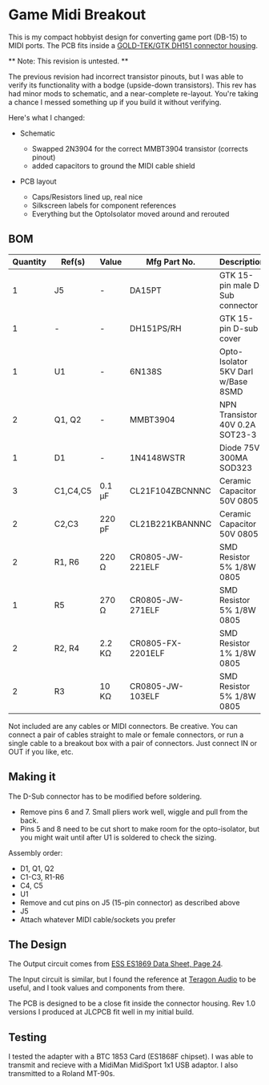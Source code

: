 # Game Midi Breakout

This is my compact hobbyist design for converting game port (DB-15) to MIDI ports. The PCB fits inside a [GOLD-TEK/GTK DH151 connector housing](https://www.taydaelectronics.com/connectors-sockets/d-sub-connectors/d-sub-cover-15-pins-with-short-screw.html).

** Note: This revision is untested. **

The previous revision had incorrect transistor pinouts, but I was able to verify its functionality with a bodge (upside-down transistors). This rev has had minor mods to schematic, and a near-complete re-layout. You're taking a chance I messed something up if you build it without verifying.

Here's what I changed: 

- Schematic
    + Swapped 2N3904 for the correct MMBT3904 transistor (corrects pinout)
    + added capacitors to ground the MIDI cable shield

- PCB layout
    + Caps/Resistors lined up, real nice
    + Silkscreen labels for component references
    + Everything but the OptoIsolator moved around and rerouted

## BOM

| Quantity | Ref(s) | Value | Mfg Part No. | Description |
|----------|--------|-------|--------------|-------------|
| 1 | J5 | - | DA15PT | GTK 15-pin male D-Sub connector |
| 1 | -  | - | DH151PS/RH | GTK 15-pin D-sub cover |
| 1 | U1 | - | 6N138S | Opto-Isolator 5KV Darl w/Base 8SMD |
| 2 | Q1, Q2 | - | MMBT3904 | NPN Transistor 40V 0.2A SOT23-3 | 
| 1 | D1 | - | 1N4148WSTR | Diode 75V 300MA SOD323 | 
| 3 | C1,C4,C5 | 0.1 µF | CL21F104ZBCNNNC | Ceramic Capacitor 50V 0805 |
| 2 | C2,C3 | 220 pF | CL21B221KBANNNC | Ceramic Capacitor 50V 0805 | 
| 2 | R1, R6 | 220 Ω | CR0805-JW-221ELF | SMD Resistor 5% 1/8W 0805 | 
| 1 | R5 | 270 Ω | CR0805-JW-271ELF | SMD Resistor 5% 1/8W 0805 | 
| 2 | R2, R4 | 2.2 KΩ | CR0805-FX-2201ELF | SMD Resistor 1% 1/8W 0805 | 
| 2 | R3 | 10 KΩ | CR0805-JW-103ELF | SMD Resistor 5% 1/8W 0805 | 

Not included are any cables or MIDI connectors. Be creative. You can connect a pair of cables straight to male or female connectors, or run a single cable to a breakout box with a pair of connectors. Just connect IN or OUT if you like, etc.

## Making it

The D-Sub connector has to be modified before soldering. 

- Remove pins 6 and 7. Small pliers work well, wiggle and pull from the back.
- Pins 5 and 8 need to be cut short to make room for the opto-isolator, but you might wait until after U1 is soldered to check the sizing.

Assembly order:
- D1, Q1, Q2
- C1-C3, R1-R6
- C4, C5
- U1
- Remove and cut pins on J5 (15-pin connector) as described above
- J5
- Attach whatever MIDI cable/sockets you prefer

## The Design

The Output circuit comes from [ESS ES1869 Data Sheet, Page 24](https://www.philscomputerlab.com/uploads/3/7/2/3/37231621/es1869techmanual.pdf#page=24).

The Input circuit is similar, but I found the reference at [Teragon Audio](http://midi.teragonaudio.com/hardware/pc_intfc.htm) to be useful, and I took values and components from there.

The PCB is designed to be a close fit inside the connector housing. Rev 1.0 versions I produced at JLCPCB fit well in my initial build.

## Testing

I tested the adapter with a BTC 1853 Card (ES1868F chipset). I was able to transmit and recieve with a MidiMan MidiSport 1x1 USB adaptor. I also transmitted to a Roland MT-90s.
